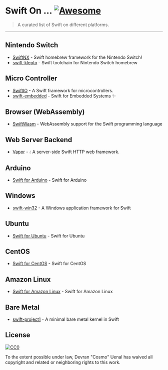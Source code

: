 # Swift On … [![Awesome](https://awesome.re/badge.svg)](https://awesome.re)

> A curated list of Swift on different platforms.

---

## Nintendo Switch

- [SwiftNX](https://github.com/mitchtreece/SwiftNX) - Swift homebrew framework for the Nintendo Switch!
- [swift-klepto](https://github.com/swift-klepto) - Swift toolchain for Nintendo Switch homebrew

## Micro Controller

- [SwiftIO](https://github.com/madmachineio/SwiftIO) - A Swift framework for microcontrollers.
- [swift-embedded](https://github.com/swift-embedded/swift-embedded) - Swift for Embedded Systems ✨

## Browser (WebAssembly)
- [SwiftWasm](https://github.com/swiftwasm/swift) - WebAssembly support for the Swift programming language

## Web Server Backend
- [Vapor](http://github.com/vapor/vapor/) - 💧 A server-side Swift HTTP web framework.

## Arduino

- [Swift for Arduino](https://github.com/swiftforarduino) - Swift for Arduino 

## Windows

- [swift-win32](https://github.com/compnerd/swift-win32) - A Windows application framework for Swift

## Ubuntu

- [Swift for Ubuntu](https://www.swift.org/download/) - Swift for Ubuntu

## CentOS

- [Swift for CentOS](https://www.swift.org/download/) - Swift for CentOS

## Amazon Linux

- [Swift for Amazon Linux](https://www.swift.org/download/) - Swift for Amazon Linux

## Bare Metal

- [swift-project1](https://github.com/spevans/swift-project1) - A minimal bare metal kernel in Swift


## License

[![CC0](https://mirrors.creativecommons.org/presskit/buttons/88x31/svg/cc-zero.svg)](https://creativecommons.org/publicdomain/zero/1.0)

To the extent possible under law, Devran "Cosmo" Uenal has waived all copyright and
related or neighboring rights to this work.
